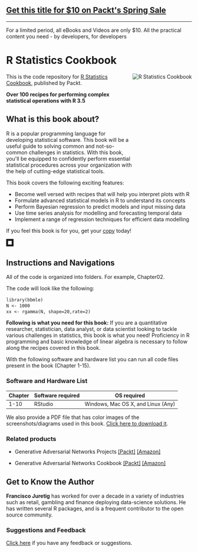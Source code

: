 ## [Get this title for $10 on Packt's Spring Sale](https://www.packt.com/B12632?utm_source=github&utm_medium=packt-github-repo&utm_campaign=spring_10_dollar_2022)
-----
For a limited period, all eBooks and Videos are only $10. All the practical content you need \- by developers, for developers

# R Statistics Cookbook

<a href="https://prod.packtpub.com/in/big-data-and-business-intelligence/r-statistics-cookbook?utm_source=github&utm_medium=repository&utm_campaign=9781789802566"><img src="https://prod.packtpub.com/media/catalog/product/cache/a22c7d190d97ca25f5f1089471ab8502/b/1/b12632_0.png" alt="R Statistics Cookbook" height="256px" align="right"></a>

This is the code repository for [R Statistics Cookbook](https://prod.packtpub.com/in/big-data-and-business-intelligence/r-statistics-cookbook?utm_source=github&utm_medium=repository&utm_campaign=9781789802566), published by Packt.

**Over 100 recipes for performing complex statistical operations with R 3.5**

## What is this book about?
R is a popular programming language for developing statistical software. This book will be a useful guide to solving common and not-so-common challenges in statistics. With this book, you'll be equipped to confidently perform essential statistical procedures across your organization with the help of cutting-edge statistical tools.

This book covers the following exciting features:
* Become well versed with recipes that will help you interpret plots with R
* Formulate advanced statistical models in R to understand its concepts
* Perform Bayesian regression to predict models and input missing data
* Use time series analysis for modelling and forecasting temporal data
* Implement a range of regression techniques for efficient data modelling

If you feel this book is for you, get your [copy](https://www.amazon.com/dp/1789802563) today!

<a href="https://www.packtpub.com/?utm_source=github&utm_medium=banner&utm_campaign=GitHubBanner"><img src="https://raw.githubusercontent.com/PacktPublishing/GitHub/master/GitHub.png" alt="https://www.packtpub.com/" border="5" /></a>

## Instructions and Navigations
All of the code is organized into folders. For example, Chapter02.

The code will look like the following:
```
library(bbmle)
N <- 1000
xx <- rgamma(N, shape=20,rate=2)
```

**Following is what you need for this book:**
If you are a quantitative researcher, statistician, data analyst, or data scientist looking to tackle various challenges in statistics, this book is what you need! Proficiency in R programming and basic knowledge of linear algebra is necessary to follow along the recipes covered in this book.

With the following software and hardware list you can run all code files present in the book (Chapter 1-15).

### Software and Hardware List

| Chapter  | Software required                   | OS required                        |
| -------- | ------------------------------------| -----------------------------------|
| 1-10      | RStudio                        | Windows, Mac OS X, and Linux (Any) |


We also provide a PDF file that has color images of the screenshots/diagrams used in this book. [Click here to download it](https://www.packtpub.com/sites/default/files/downloads/9781789802566_ColorImages.pdf).

### Related products <Other books you may enjoy>
* Generative Adversarial Networks Projects [[Packt]](https://prod.packtpub.com/in/big-data-and-business-intelligence/generative-adversarial-networks-projects?utm_source=github&utm_medium=repository&utm_campaign=9781789136678) [[Amazon]](https://www.amazon.com/dp/1789136679)

* Generative Adversarial Networks Cookbook [[Packt]](https://prod.packtpub.com/in/big-data-and-business-intelligence/generative-adversarial-networks-cookbook?utm_source=github&utm_medium=repository&utm_campaign=9781789139907) [[Amazon]](https://www.amazon.com/dp/1789139902)

## Get to Know the Author
**Francisco Juretig** has worked for over a decade in a variety of industries such as retail, gambling and finance deploying data-science solutions. He has written several R packages, and is a frequent contributor to the open source community.


### Suggestions and Feedback
[Click here](https://docs.google.com/forms/d/e/1FAIpQLSdy7dATC6QmEL81FIUuymZ0Wy9vH1jHkvpY57OiMeKGqib_Ow/viewform) if you have any feedback or suggestions.
